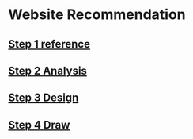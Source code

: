 # Website Recommendation

## [Step 1 reference](path/reference.md)

## [Step 2 Analysis](path/analysis.md)

## [Step 3 Design](path/design.md)

## [Step 4 Draw](path/draw.md)
